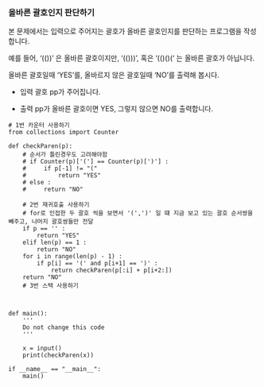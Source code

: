 ### 올바른 괄호인지 판단하기

본 문제에서는 입력으로 주어지는 괄호가 올바른 괄호인지를 판단하는 프로그램을 작성합니다.

예를 들어, ‘(())’ 은 올바른 괄호이지만, ‘(()))’, 혹은 ‘(()()(‘ 는 올바른 괄호가 아닙니다.

올바른 괄호일때 ‘YES’를, 올바르지 않은 괄호일때 ‘NO’를 출력해 봅시다.

- 입력
괄호 pp가 주어집니다.

- 출력
pp가 올바른 괄호이면 YES, 그렇지 않으면 NO를 출력합니다.

```
# 1번 카운터 사용하기
from collections import Counter

def checkParen(p):
    # 순서가 틀린경우도 고려해야함
    # if Counter(p)['('] == Counter(p)[')'] :
    #     if p[-1] != "("
    #         return "YES"
    # else :
    #     return "NO"
        
    # 2번 재귀호출 사용하기
    # for로 인접한 두 괄호 씩을 보면서 '(',')' 일 떄 지금 보고 있는 괄호 순서쌍을 빼주고, 나머지 괄호쌍들만 전달
    if p == '' :
        return "YES"
    elif len(p) == 1 :
        return "NO"
    for i in range(len(p) - 1) :
        if p[i] == '(' and p[i+1] == ')' :
            return checkParen(p[:i] + p[i+2:])
    return "NO"
    # 3번 스택 사용하기

    

def main():
    '''
    Do not change this code
    '''

    x = input()
    print(checkParen(x))

if __name__ == "__main__":
    main()
```
